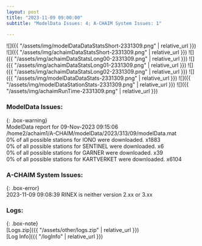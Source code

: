 ```yaml
---
layout: post
title: "2023-11-09 09:00:00"
subtitle: "ModelData Issues: 4; A-CHAIM System Issues: 1"

---
```


![]({{ "/assets/img/modelDataDataStatsShort-2331309.png" | relative_url }})
![]({{ "/assets/img/achaimDataStatsShort-2331309.png" | relative_url }})
![]({{ "/assets/img/achaimDataStatsLong00-2331309.png" | relative_url }})
![]({{ "/assets/img/achaimDataStatsLong01-2331309.png" | relative_url }})
![]({{ "/assets/img/achaimDataStatsLong02-2331309.png" | relative_url }})
![]({{ "/assets/img/modelDataDataStats-2331309.png" | relative_url }})
![]({{ "/assets/img/modelDataStationStats-2331309.png" | relative_url }})
![]({{ "/assets/img/achaimRunTime-2331309.png" | relative_url }})


### ModelData Issues:  
  
{: .box-warning}  
 ModelData report for 09-Nov-2023 09:15:06   
 /home2/achaim1/A-CHAIM/modelData/2023/313/09/modelData.mat   
 0% of all possible stations for IONO were downloaded. x1883   
 0% of all possible stations for SENTINEL were downloaded. x6   
 0% of all possible stations for GARNER were downloaded. x39   
 0% of all possible stations for KARTVERKET were downloaded. x6104   
  
### A-CHAIM System Issues:  
  
{: .box-error}  
2023-11-09 09:08:39 RINEX is neither version 2.xx or 3.xx  

### Logs:  
  
{: .box-note}  
[Logs.zip]({{ "/assets/other/logs.zip" | relative_url }})  
[Log Info]({{ "/logInfo" | relative_url }})  
